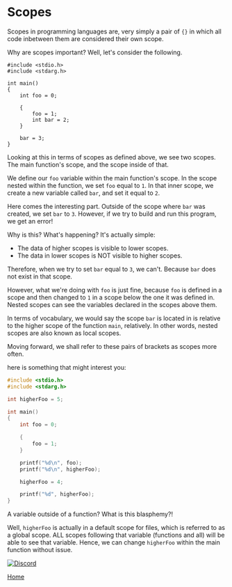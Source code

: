 # Scopes
Scopes in programming languages are, very simply a pair of ``{}`` in which all code inbetween them are considered their own scope.

Why are scopes important? Well, let's consider the following.
```
#include <stdio.h>
#include <stdarg.h>

int main()
{
    int foo = 0;

    {
        foo = 1;
        int bar = 2;
    }

    bar = 3;
}
```

Looking at this in terms of scopes as defined above, we see two scopes. The main function's scope, and the scope inside of that.

We define our ``foo`` variable within the main function's scope. In the scope nested within the function, we set ``foo`` equal to ``1``. In that inner scope, we create a new variable called ``bar``, and set it equal to ``2``.

Here comes the interesting part. Outside of the scope where ``bar`` was created, we set ``bar`` to ``3``. However, if we try to build and run this program, we get an error!

Why is this? What's happening? It's actually simple:
- The data of higher scopes is visible to lower scopes.
- The data in lower scopes is NOT visible to higher scopes.

Therefore, when we try to set ``bar`` equal to ``3``, we can't. Because ``bar`` does not exist in that scope.

However, what we're doing with ``foo`` is just fine, because ``foo`` is defined in a scope and then changed to ``1`` in a scope below the one it was defined in. Nested scopes can see the variables declared in the scopes above them.

In terms of vocabulary, we would say the scope ``bar`` is located in is relative to the higher scope of the function ``main``, relatively. In other words, nested scopes are also known as local scopes.

Moving forward, we shall refer to these pairs of brackets as scopes more often.

here is something that might interest you:

```c
#include <stdio.h>
#include <stdarg.h>

int higherFoo = 5;

int main()
{
    int foo = 0;

    {
        foo = 1;
    }

    printf("%d\n", foo);
    printf("%d\n", higherFoo);

    higherFoo = 4;

    printf("%d", higherFoo);
}
```

A variable outside of a function? What is this blasphemy?!

Well, ``higherFoo`` is actually in a default scope for files, which is referred to as a global scope. ALL scopes following that variable (functions and all) will be able to see that variable. Hence, we can change ``higherFoo`` within the main function without issue.

[![Discord](https://img.shields.io/discord/609993365832073217?color=7289da&label=discord)](https://discord.gg/Sw3npy4)

[Home](https://bvanseg.github.io)